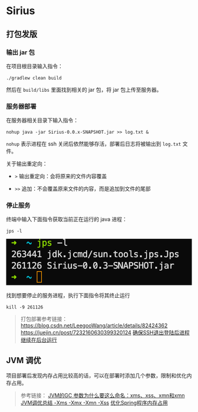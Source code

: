 # Sirius

## 打包发版

### 输出 jar 包

在项目根目录输入指令：

```shell
./gradlew clean build
```

然后在 `build/libs` 里面找到相关的 jar 包，将 jar 包上传至服务器。

### 服务器部署

在服务器相关目录下输入指令：

```shell
nohup java -jar Sirius-0.0.x-SNAPSHOT.jar >> log.txt &
```

`nohup` 表示进程在 ssh 关闭后依然能够存活，部署后日志将被输出到 `log.txt` 文件。

关于输出重定向：
- `>` 输出重定向：会将原来的文件内容覆盖

- `>>` 追加：不会覆盖原来文件的内容，而是追加到文件的尾部

### 停止服务

终端中输入下面指令获取当前正在运行的 java 进程：

```shell
jps -l
```

![img.png](images/img.png)

找到想要停止的服务进程，执行下面指令将其终止运行

```shell
kill -9 261126
```

> 打包部署参考链接：
> https://blog.csdn.net/LeegooWang/article/details/82424362
> https://juejin.cn/post/7232160630399320124
> [确保SSH退出登陆后进程继续在后台运行](https://dcrozz.github.io/2017/03/19/%E8%BD%AC%E8%BD%BD-%E7%A1%AE%E4%BF%9DSSH%E9%80%80%E5%87%BA%E7%99%BB%E9%99%86%E5%90%8E%E8%BF%9B%E7%A8%8B%E7%BB%A7%E7%BB%AD%E5%9C%A8%E5%90%8E%E5%8F%B0%E8%BF%90%E8%A1%8C/)

## JVM 调优

项目部署后发现内存占用比较高的话，可以在部署时添加几个参数，限制和优化内存占用。

> 参考链接：
> [JVM的GC 参数为什么要这么命名：xms、xss、xmn和xmn](https://blog.csdn.net/kusedexingfu/article/details/103744202)
> [JVM调优总结 -Xms -Xmx -Xmn -Xss](https://cloud.tencent.com/developer/article/2052020)
> [优化Spring程序内存占用](https://juejin.cn/post/7205162789156814906)